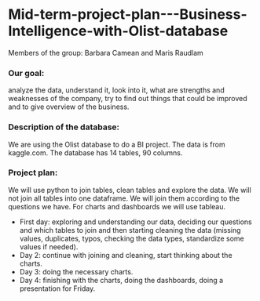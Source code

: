 # Mid-term-project-plan---Business-Intelligence-with-Olist-database

Members of the group: Barbara Camean and Maris Raudlam

### Our goal: 
analyze the data, understand it, look into it, what are strengths and weaknesses of the company, try to find out things that could be improved and to give overview of the business.

### Description of the database:
We are using the Olist database to do a BI project.
The data is from kaggle.com. The database has 14 tables, 90 columns. 

### Project plan:
We will use python to join tables, clean tables and explore the data. We will not join all tables into one dataframe. We will join them according to the questions we have. For charts and dashboards we will use tableau.

- First day: exploring and understanding our data, deciding our questions and which tables to join and then starting cleaning the data (missing values, duplicates, typos, checking the data types, standardize some values if needed).
- Day 2: continue with joining and cleaning, start thinking about the charts.
- Day 3: doing the necessary charts.
- Day 4: finishing with the charts, doing the dashboards, doing a presentation for Friday.
